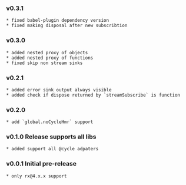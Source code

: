 ### v0.3.1
    * fixed babel-plugin dependency version
    * fixed making disposal after new subscribtion
### v0.3.0
    * added nested proxy of objects
    * added nested proxy of functions
    * fixed skip non stream sinks    
### v0.2.1
    * added error sink output always visible
    * added check if dispose returned by `streamSubscribe` is function
### v0.2.0 
    * add `global.noCycleHmr` support
### v0.1.0 Release supports all libs 
    * added support all @cycle adpaters

### v0.0.1 Initial pre-release 
    * only rx@4.x.x support     